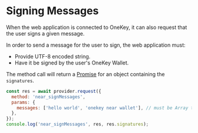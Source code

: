 # Signing Messages

When the web application is connected to OneKey, it can also request that the user signs a given message.&#x20;

In order to send a message for the user to sign, the web application must:&#x20;

* Provide UTF-8 encoded string.
* Have it be signed by the user's OneKey Wallet.

The method call will return a [Promise](https://developer.mozilla.org/en-US/docs/Web/JavaScript/Reference/Global\_Objects/Promise) for an object containing the `signatures`.

```javascript
const res = await provider.request({
  method: 'near_signMessages',
  params: {
    messages: ['hello world', 'onekey near wallet'], // must be Array type
  },
});
console.log('near_signMessages', res, res.signatures);
```
